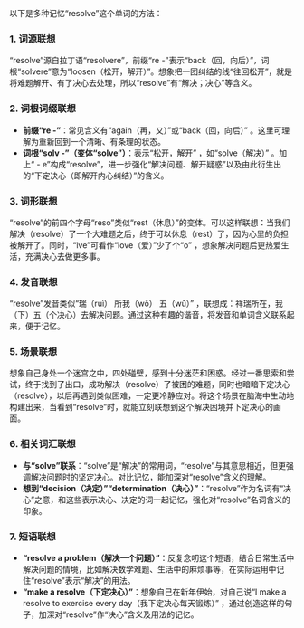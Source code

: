 以下是多种记忆“resolve”这个单词的方法：
### 1. 词源联想
“resolve”源自拉丁语“resolvere”，前缀“re -”表示“back（回，向后）”，词根“solvere”意为“loosen（松开，解开）”。想象把一团纠结的线“往回松开”，就是将难题解开、有了决心去处理，所以“resolve”有“解决；决心”等含义。

### 2. 词根词缀联想
 - **前缀“re -”**：常见含义有“again（再，又）”或“back（回，向后）” 。这里可理解为重新回到一个清晰、有条理的状态。
 - **词根“solv -”（变体“solve”）**：表示“松开，解开” ，如“solve（解决）” 。加上“ - e”构成“resolve”，进一步强化“解决问题、解开疑惑”以及由此衍生出的“下定决心（即解开内心纠结）”的含义。

### 3. 词形联想
“resolve”的前四个字母“reso”类似“rest（休息）”的变体。可以这样联想：当我们解决（resolve）了一个大难题之后，终于可以休息（rest）了，因为心里的负担被解开了。同时，“lve”可看作“love（爱）”少了个“o” ，想象解决问题后更热爱生活，充满决心去做更多事。

### 4. 发音联想
“resolve”发音类似“瑞（ruì） 所我（wǒ） 五（wǔ）” ，联想成：祥瑞所在，我（下）五（个决心）去解决问题。通过这种有趣的谐音，将发音和单词含义联系起来，便于记忆。

### 5. 场景联想
想象自己身处一个迷宫之中，四处碰壁，感到十分迷茫和困惑。经过一番思索和尝试，终于找到了出口，成功解决（resolve）了被困的难题，同时也暗暗下定决心（resolve），以后再遇到类似困难，一定更冷静应对。将这个场景在脑海中生动地构建出来，当看到“resolve”时，就能立刻联想到这个解决困境并下定决心的画面。

### 6. 相关词汇联想
 - **与“solve”联系**：“solve”是“解决”的常用词，“resolve”与其意思相近，但更强调解决问题时的坚定决心。对比记忆，能加深对“resolve”含义的理解。
 - **想到“decision（决定）”“determination（决心）”**：“resolve”作为名词有“决心”之意，和这些表示决心、决定的词一起记忆，强化对“resolve”名词含义的印象。 

### 7. 短语联想
 - **“resolve a problem（解决一个问题）”**：反复念叨这个短语，结合日常生活中解决问题的情境，比如解决数学难题、生活中的麻烦事等，在实际运用中记住“resolve”表示“解决”的用法。
 - **“make a resolve（下定决心）”**：想象自己在新年伊始，对自己说“I make a resolve to exercise every day（我下定决心每天锻炼）” ，通过创造这样的句子，加深对“resolve”作“决心”含义及用法的记忆。 